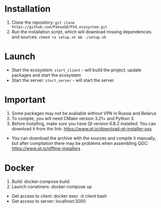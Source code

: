 # Installation
1. Clone the repository: `git clone https://github.com/PakooGD/PX4_ecosystem.git`
2. Run the installation script, which will download missing dependencies and sources: `chmod +x setup.sh && ./setup.sh`

# Launch
- Start the ecosystem: `start_client` - will build the project, update packages and start the ecosystem
- Start the server: `start_server` - will start the server

# Important
1. Some packages may not be available without VPN in Russia and Belarus
2. To compile, you will need CMake version 3.21+ and Python 3.
3. Before installing, make sure you have Qt version 6.8.2 installed. You can download it from the link: https://www.qt.io/download-qt-installer-oss
* You can download the archive with the sources and compile it manually, but after compilation there may be problems when assembling QGC: https://www.qt.io/offline-installers

# Docker
1. Build: docker-compose build
2. Launch conatiners: docker-compose up
* Get access to client: docker exec -it client bash
* Get access to server: localhost:3000